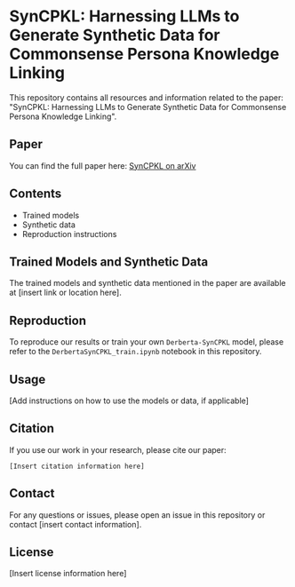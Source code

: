 # SynCPKL: Harnessing LLMs to Generate Synthetic Data for Commonsense Persona Knowledge Linking

This repository contains all resources and information related to the paper: "SynCPKL: Harnessing LLMs to Generate Synthetic Data for Commonsense Persona Knowledge Linking".

## Paper

You can find the full paper here: [SynCPKL on arXiv](https://arxiv.org/abs/2407.15281v1)

## Contents

- Trained models
- Synthetic data
- Reproduction instructions

## Trained Models and Synthetic Data

The trained models and synthetic data mentioned in the paper are available at [insert link or location here].

## Reproduction

To reproduce our results or train your own `Derberta-SynCPKL` model, please refer to the `DerbertaSynCPKL_train.ipynb` notebook in this repository.

## Usage

[Add instructions on how to use the models or data, if applicable]

## Citation

If you use our work in your research, please cite our paper:

```
[Insert citation information here]
```

## Contact

For any questions or issues, please open an issue in this repository or contact [insert contact information].

## License

[Insert license information here]